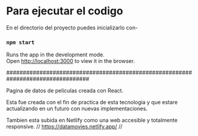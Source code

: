 # Para ejecutar el codigo

En el directorio del proyecto puedes inicializarlo con-

### `npm start`

Runs the app in the development mode.\
Open [http://localhost:3000](http://localhost:3000) to view it in the browser.

#################################################################################

Pagina de datos de peliculas creada con React.

Esta fue creada con el fin de practica de esta tecnologia y que estare actualizando en un futuro con nuevas implementaciones.

Tambien esta subida en Netlify como una web accesible y totalmente responsive.
//  https://datamovies.netlify.app/   //
